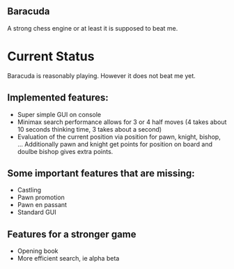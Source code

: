 ## Baracuda

A strong chess engine or at least it is supposed to beat me.

# Current Status

Baracuda is reasonably playing. However it does not beat me yet.

## Implemented features:
- Super simple GUI on console
- Minimax search performance allows for 3 or 4 half moves (4 takes about 10 seconds thinking time, 3 takes about a second)
- Evaluation of the current position via position for pawn, knight, bishop, ... Additionally pawn and knight get points for position on board and doulbe bishop gives extra points.

## Some important features that are missing:
- Castling
- Pawn promotion
- Pawn en passant
- Standard GUI

## Features for a stronger game
- Opening book
- More efficient search, ie alpha beta
